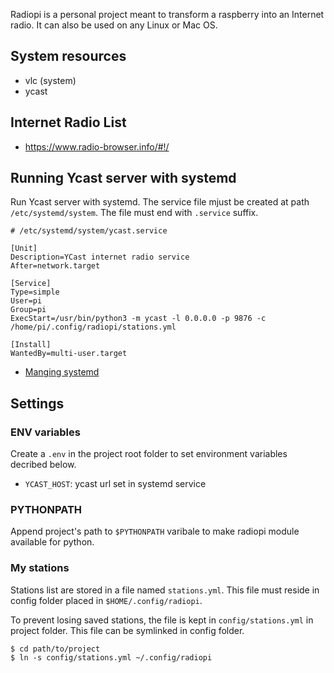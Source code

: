 Radiopi is a personal project meant to transform a raspberry into an Internet radio.
It can also be used on any Linux or Mac OS.

## System resources

* vlc (system)
* ycast

## Internet Radio List

* https://www.radio-browser.info/#!/

## Running Ycast server with systemd

Run Ycast server with systemd. The service file mjust be created at path `/etc/systemd/system`. The file must end with `.service` suffix.

```
# /etc/systemd/system/ycast.service

[Unit]
Description=YCast internet radio service
After=network.target

[Service]
Type=simple
User=pi
Group=pi
ExecStart=/usr/bin/python3 -m ycast -l 0.0.0.0 -p 9876 -c /home/pi/.config/radiopi/stations.yml

[Install]
WantedBy=multi-user.target
```

* [Manging systemd](https://www.digitalocean.com/community/tutorials/how-to-use-systemctl-to-manage-systemd-services-and-units)

## Settings

### ENV variables

Create a `.env` in the project root folder to set environment variables decribed below.

* `YCAST_HOST`: ycast url set in systemd service

### PYTHONPATH

Append project's path to `$PYTHONPATH` varibale to make radiopi module available for python.

### My stations

Stations list are stored in a file named `stations.yml`. This file must reside in config folder placed in `$HOME/.config/radiopi`.

To prevent losing saved stations, the file is kept in `config/stations.yml` in project folder. This file can be symlinked in config folder.

```shell
$ cd path/to/project
$ ln -s config/stations.yml ~/.config/radiopi
```
